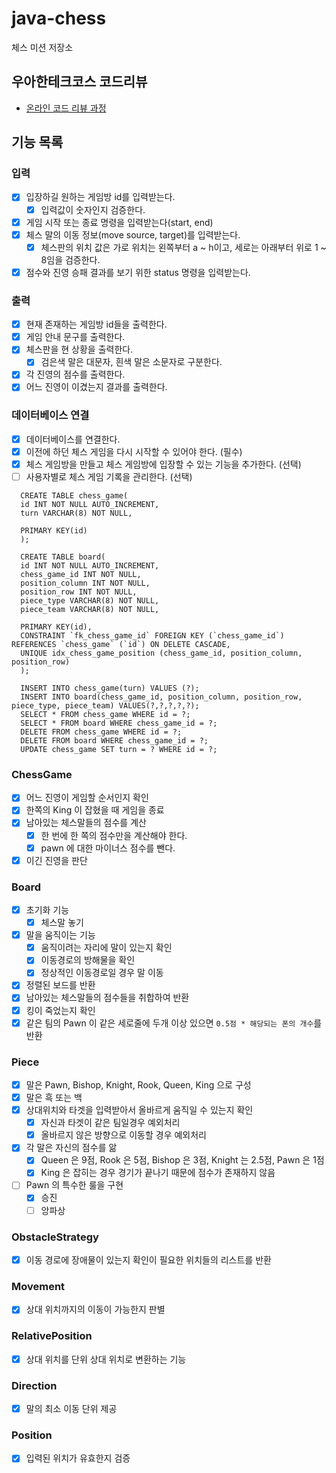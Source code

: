 # java-chess

체스 미션 저장소

## 우아한테크코스 코드리뷰

- [온라인 코드 리뷰 과정](https://github.com/woowacourse/woowacourse-docs/blob/master/maincourse/README.md)

## 기능 목록

### 입력

- [x] 입장하길 원하는 게임방 id를 입력받는다.
  - [x] 입력값이 숫자인지 검증한다.
- [x] 게임 시작 또는 종료 명령을 입력받는다(start, end)
- [x] 체스 말의 이동 정보(move source, target)를 입력받는다.
    - [x] 체스판의 위치 값은 가로 위치는 왼쪽부터 a ~ h이고, 세로는 아래부터 위로 1 ~ 8임을 검증한다.
- [x] 점수와 진영 승패 결과를 보기 위한 status 명령을 입력받는다.

### 출력

- [x] 현재 존재하는 게임방 id들을 출력한다.
- [x] 게임 안내 문구를 출력한다.
- [x] 체스판을 현 상황을 출력한다.
    - [x] 검은색 말은 대문자, 흰색 말은 소문자로 구분한다.
- [x] 각 진영의 점수를 출력한다.
- [x] 어느 진영이 이겼는지 결과를 출력한다.

### 데이터베이스 연결

- [x] 데이터베이스를 연결한다.
- [x] 이전에 하던 체스 게임을 다시 시작할 수 있어야 한다. (필수)
- [x] 체스 게임방을 만들고 체스 게임방에 입장할 수 있는 기능을 추가한다. (선택)
- [ ] 사용자별로 체스 게임 기록을 관리한다. (선택)

```
  CREATE TABLE chess_game(
  id INT NOT NULL AUTO_INCREMENT,
  turn VARCHAR(8) NOT NULL,
  
  PRIMARY KEY(id)
  );

  CREATE TABLE board(
  id INT NOT NULL AUTO_INCREMENT,
  chess_game_id INT NOT NULL,
  position_column INT NOT NULL,
  position_row INT NOT NULL,
  piece_type VARCHAR(8) NOT NULL,
  piece_team VARCHAR(8) NOT NULL,
  
  PRIMARY KEY(id),
  CONSTRAINT `fk_chess_game_id` FOREIGN KEY (`chess_game_id`) REFERENCES `chess_game` (`id`) ON DELETE CASCADE,
  UNIQUE idx_chess_game_position (chess_game_id, position_column, position_row)
  );

  INSERT INTO chess_game(turn) VALUES (?);
  INSERT INTO board(chess_game_id, position_column, position_row, piece_type, piece_team) VALUES(?,?,?,?,?);
  SELECT * FROM chess_game WHERE id = ?;
  SELECT * FROM board WHERE chess_game_id = ?;
  DELETE FROM chess_game WHERE id = ?;
  DELETE FROM board WHERE chess_game_id = ?;
  UPDATE chess_game SET turn = ? WHERE id = ?;
```

### ChessGame

- [x] 어느 진영이 게임할 순서인지 확인
- [x] 한쪽의 King 이 잡혔을 때 게임을 종료
- [x] 남아있는 체스말들의 점수를 계산
    - [x] 한 번에 한 쪽의 점수만을 계산해야 한다.
    - [x] pawn 에 대한 마이너스 점수를 뺀다.
- [x] 이긴 진영을 판단

### Board

- [x] 초기화 기능
    - [x] 체스말 놓기
- [x] 말을 움직이는 기능
    - [x] 움직이려는 자리에 말이 있는지 확인
    - [x] 이동경로의 방해물을 확인
    - [x] 정상적인 이동경로일 경우 말 이동
- [x] 정렬된 보드를 반환
- [x] 남아있는 체스말들의 점수들을 취합하여 반환
- [x] 킹이 죽었는지 확인
- [x] 같은 팀의 Pawn 이 같은 세로줄에 두개 이상 있으면 `0.5점 * 해당되는 폰의 개수`를 반환

### Piece

- [X] 말은 Pawn, Bishop, Knight, Rook, Queen, King 으로 구성
- [X] 말은 흑 또는 백
- [X] 상대위치와 타겟을 입력받아서 올바르게 움직일 수 있는지 확인
    - [X] 자신과 타겟이 같은 팀일경우 예외처리
    - [X] 올바르지 않은 방향으로 이동할 경우 예외처리
- [x] 각 말은 자신의 점수를 앎
    - [x] Queen 은 9점, Rook 은 5점, Bishop 은 3점, Knight 는 2.5점, Pawn 은 1점
    - [x] King 은 잡히는 경우 경기가 끝나기 때문에 점수가 존재하지 않음
- [ ] Pawn 의 특수한 룰을 구현
    - [x] 승진
    - [ ] 앙파상

### ObstacleStrategy

- [x] 이동 경로에 장애물이 있는지 확인이 필요한 위치들의 리스트를 반환

### Movement

- [X] 상대 위치까지의 이동이 가능한지 판별

### RelativePosition

- [x] 상대 위치를 단위 상대 위치로 변환하는 기능

### Direction

- [x] 말의 최소 이동 단위 제공

### Position

- [x] 입력된 위치가 유효한지 검증


